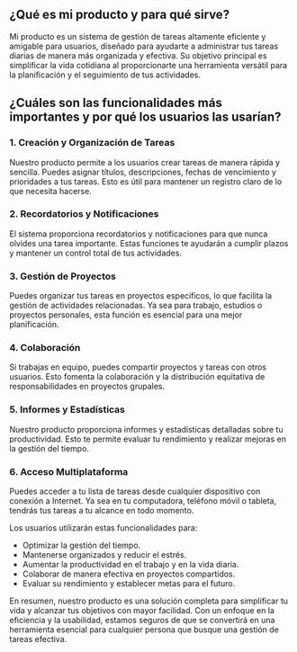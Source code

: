 ## ¿Qué es mi producto y para qué sirve?

Mi producto es un sistema de gestión de tareas altamente eficiente y amigable para usuarios, diseñado para ayudarte a administrar tus tareas diarias de manera más organizada y efectiva. Su objetivo principal es simplificar la vida cotidiana al proporcionarte una herramienta versátil para la planificación y el seguimiento de tus actividades.

## ¿Cuáles son las funcionalidades más importantes y por qué los usuarios las usarían?

### 1. Creación y Organización de Tareas
Nuestro producto permite a los usuarios crear tareas de manera rápida y sencilla. Puedes asignar títulos, descripciones, fechas de vencimiento y prioridades a tus tareas. Esto es útil para mantener un registro claro de lo que necesita hacerse.

### 2. Recordatorios y Notificaciones
El sistema proporciona recordatorios y notificaciones para que nunca olvides una tarea importante. Estas funciones te ayudarán a cumplir plazos y mantener un control total de tus actividades.

### 3. Gestión de Proyectos
Puedes organizar tus tareas en proyectos específicos, lo que facilita la gestión de actividades relacionadas. Ya sea para trabajo, estudios o proyectos personales, esta función es esencial para una mejor planificación.

### 4. Colaboración
Si trabajas en equipo, puedes compartir proyectos y tareas con otros usuarios. Esto fomenta la colaboración y la distribución equitativa de responsabilidades en proyectos grupales.

### 5. Informes y Estadísticas
Nuestro producto proporciona informes y estadísticas detalladas sobre tu productividad. Esto te permite evaluar tu rendimiento y realizar mejoras en la gestión del tiempo.

### 6. Acceso Multiplataforma
Puedes acceder a tu lista de tareas desde cualquier dispositivo con conexión a Internet. Ya sea en tu computadora, teléfono móvil o tableta, tendrás tus tareas a tu alcance en todo momento.

Los usuarios utilizarán estas funcionalidades para:

- Optimizar la gestión del tiempo.
- Mantenerse organizados y reducir el estrés.
- Aumentar la productividad en el trabajo y en la vida diaria.
- Colaborar de manera efectiva en proyectos compartidos.
- Evaluar su rendimiento y establecer metas para el futuro.

En resumen, nuestro producto es una solución completa para simplificar tu vida y alcanzar tus objetivos con mayor facilidad. Con un enfoque en la eficiencia y la usabilidad, estamos seguros de que se convertirá en una herramienta esencial para cualquier persona que busque una gestión de tareas efectiva.
